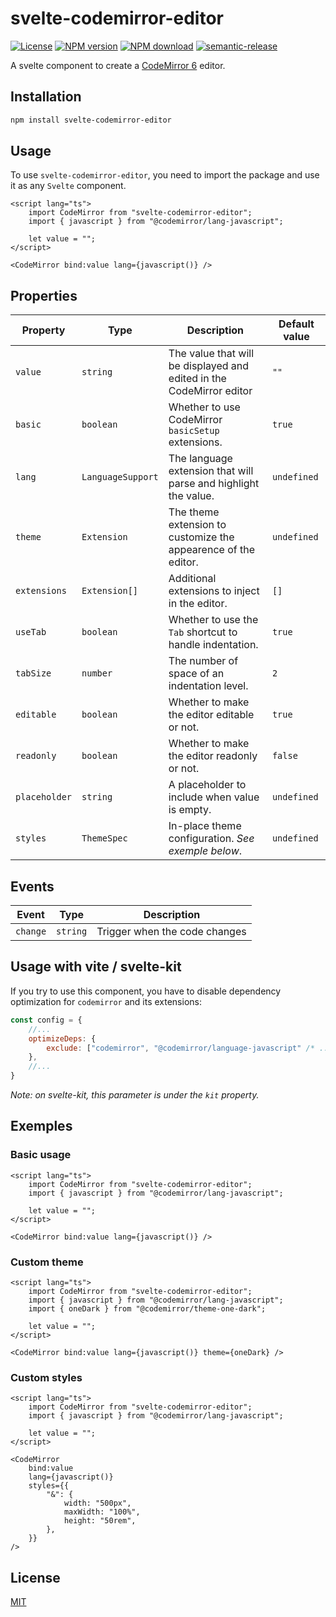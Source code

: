 # svelte-codemirror-editor

[![License](https://img.shields.io/badge/license-MIT-green.svg)](http://opensource.org/licenses/MIT)
[![NPM version](https://img.shields.io/npm/v/svelte-codemirror-editor.svg?style=flat-square)](https://npmjs.org/package/svelte-codemirror-editor)
[![NPM download](https://img.shields.io/npm/dm/svelte-codemirror-editor.svg?style=flat-square)](https://npmjs.org/package/svelte-codemirror-editor)
[![semantic-release](https://img.shields.io/badge/%20%20%F0%9F%93%A6%F0%9F%9A%80-semantic--release-e10079.svg)](https://github.com/semantic-release/semantic-release)

A svelte component to create a [CodeMirror 6](https://codemirror.net/6/) editor.

## Installation

```bash
npm install svelte-codemirror-editor
```

## Usage

To use `svelte-codemirror-editor`, you need to import the package and use it as any `Svelte` component.

```svelte
<script lang="ts">
    import CodeMirror from "svelte-codemirror-editor";
    import { javascript } from "@codemirror/lang-javascript";

    let value = "";
</script>

<CodeMirror bind:value lang={javascript()} />
```

## Properties

| Property      | Type              | Description                                                          | Default value |
| ------------- | ----------------- | -------------------------------------------------------------------- | ------------- |
| `value`       | `string`          | The value that will be displayed and edited in the CodeMirror editor | `""`          |
| `basic`       | `boolean`         | Whether to use CodeMirror `basicSetup` extensions.                   | `true`        |
| `lang`        | `LanguageSupport` | The language extension that will parse and highlight the value.      | `undefined`   |
| `theme`       | `Extension`       | The theme extension to customize the appearence of the editor.       | `undefined`   |
| `extensions`  | `Extension[]`     | Additional extensions to inject in the editor.                       | `[]`          |
| `useTab`      | `boolean`         | Whether to use the `Tab` shortcut to handle indentation.             | `true`        |
| `tabSize`     | `number`          | The number of space of an indentation level.                         | `2`           |
| `editable`    | `boolean`         | Whether to make the editor editable or not.                          | `true`        |
| `readonly`    | `boolean`         | Whether to make the editor readonly or not.                          | `false`       |
| `placeholder` | `string`          | A placeholder to include when value is empty.                        | `undefined`   |
| `styles`      | `ThemeSpec`       | In-place theme configuration. _See exemple below_.                   | `undefined`   |

## Events

| Event    | Type     | Description                   |
| -------- | -------- | ----------------------------- |
| `change` | `string` | Trigger when the code changes |

## Usage with vite / svelte-kit

If you try to use this component, you have to disable dependency optimization for `codemirror` and its extensions:

```javascript
const config = {
    //...
    optimizeDeps: {
        exclude: ["codemirror", "@codemirror/language-javascript" /* ... */],
    },
    //...
}
```

*Note: on svelte-kit, this parameter is under the `kit` property.*

## Exemples

### Basic usage

```svelte
<script lang="ts">
    import CodeMirror from "svelte-codemirror-editor";
    import { javascript } from "@codemirror/lang-javascript";

    let value = "";
</script>

<CodeMirror bind:value lang={javascript()} />
```

### Custom theme

```svelte
<script lang="ts">
    import CodeMirror from "svelte-codemirror-editor";
    import { javascript } from "@codemirror/lang-javascript";
    import { oneDark } from "@codemirror/theme-one-dark";

    let value = "";
</script>

<CodeMirror bind:value lang={javascript()} theme={oneDark} />
```

### Custom styles

```svelte
<script lang="ts">
    import CodeMirror from "svelte-codemirror-editor";
    import { javascript } from "@codemirror/lang-javascript";

    let value = "";
</script>

<CodeMirror
    bind:value
    lang={javascript()}
    styles={{
        "&": {
            width: "500px",
            maxWidth: "100%",
            height: "50rem",
        },
    }}
/>
```

## License

[MIT](LICENSE)
